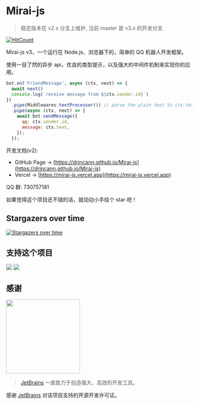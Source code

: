 # Mirai-js

> 稳定版本在 v2.x 分支上维护, 当前 master 是 v3.x 的开发分支

[![HitCount](https://hits.dwyl.com/drincann/drincann/Mirai-js.svg?style=flat-square)](http://hits.dwyl.com/drincann/drincann/Mirai-js)

Mirai-js v3，一个运行在 Node.js、浏览器下的，简单的 QQ 机器人开发框架。

使用一目了然的异步 api，优良的类型提示，以及强大的中间件机制来实现你的应用。

```js
bot.on('FriendMessage', async (ctx, next) => {
  await next()
  console.log(`receive message from ${ctx.sender.id}`)
})
  .pipe(Middlewares.textProcessor()) // parse the plain text to ctx.text
  .pipe(async (ctx, next) => {
    await bot.sendMessage({
      qq: ctx.sender.id,
      message: ctx.text,
    });
  });
```

开发文档(v2):

- GitHub Page -> [https://drincann.github.io/Mirai-js](https://drincann.github.io/Mirai-js)
- Vercel     -> [https://mirai-js.vercel.app](https://mirai-js.vercel.app)

QQ 群: 730757181

如果觉得这个项目还不错的话，就动动小手给个 star 吧！

## Stargazers over time

[![Stargazers over time](https://starchart.cc/Drincann/Mirai-js.svg)](https://starchart.cc/Drincann/Mirai-js)


## 支持这个项目

<a href="https://opencollective.com/mirai-js#sponsors" target="_blank"><img src="https://opencollective.com/mirai-js/sponsors.svg?width=890"></a>
<a href="https://opencollective.com/mirai-js#backers" target="_blank"><img src="https://opencollective.com/mirai-js/backers.svg?width=890"></a>

## 感谢

[<img width="200" src="https://resources.jetbrains.com/storage/products/company/brand/logos/jb_beam.png"></img>](https://www.jetbrains.com/community/opensource/#support)


> [JetBrains](https://www.jetbrains.com/community/opensource/#support) 一直致力于创造强大、高效的开发工具。

感谢 [JetBrains](https://www.jetbrains.com/community/opensource/#support) 对该项目支持的开源开发许可证。
